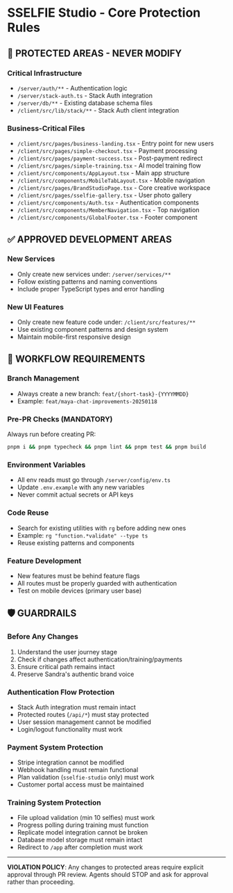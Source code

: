 # SSELFIE Studio - Core Protection Rules

## 🚨 PROTECTED AREAS - NEVER MODIFY

### Critical Infrastructure
- `/server/auth/**` - Authentication logic
- `/server/stack-auth.ts` - Stack Auth integration
- `/server/db/**` - Existing database schema files
- `/client/src/lib/stack/**` - Stack Auth client integration

### Business-Critical Files
- `/client/src/pages/business-landing.tsx` - Entry point for new users
- `/client/src/pages/simple-checkout.tsx` - Payment processing
- `/client/src/pages/payment-success.tsx` - Post-payment redirect
- `/client/src/pages/simple-training.tsx` - AI model training flow
- `/client/src/components/AppLayout.tsx` - Main app structure
- `/client/src/components/MobileTabLayout.tsx` - Mobile navigation
- `/client/src/pages/BrandStudioPage.tsx` - Core creative workspace
- `/client/src/pages/sselfie-gallery.tsx` - User photo gallery
- `/client/src/components/Auth.tsx` - Authentication components
- `/client/src/components/MemberNavigation.tsx` - Top navigation
- `/client/src/components/GlobalFooter.tsx` - Footer component

## ✅ APPROVED DEVELOPMENT AREAS

### New Services
- Only create new services under: `/server/services/**`
- Follow existing patterns and naming conventions
- Include proper TypeScript types and error handling

### New UI Features
- Only create new feature code under: `/client/src/features/**`
- Use existing component patterns and design system
- Maintain mobile-first responsive design

## 🔄 WORKFLOW REQUIREMENTS

### Branch Management
- Always create a new branch: `feat/{short-task}-{YYYYMMDD}`
- Example: `feat/maya-chat-improvements-20250118`

### Pre-PR Checks (MANDATORY)
Always run before creating PR:
```bash
pnpm i && pnpm typecheck && pnpm lint && pnpm test && pnpm build
```

### Environment Variables
- All env reads must go through `/server/config/env.ts`
- Update `.env.example` with any new variables
- Never commit actual secrets or API keys

### Code Reuse
- Search for existing utilities with `rg` before adding new ones
- Example: `rg "function.*validate" --type ts`
- Reuse existing patterns and components

### Feature Development
- New features must be behind feature flags
- All routes must be properly guarded with authentication
- Test on mobile devices (primary user base)

## 🛡️ GUARDRAILS

### Before Any Changes
1. Understand the user journey stage
2. Check if changes affect authentication/training/payments
3. Ensure critical path remains intact
4. Preserve Sandra's authentic brand voice

### Authentication Flow Protection
- Stack Auth integration must remain intact
- Protected routes (`/api/*`) must stay protected  
- User session management cannot be modified
- Login/logout functionality must work

### Payment System Protection
- Stripe integration cannot be modified
- Webhook handling must remain functional
- Plan validation (`sselfie-studio` only) must work
- Customer portal access must be maintained

### Training System Protection
- File upload validation (min 10 selfies) must work
- Progress polling during training must function
- Replicate model integration cannot be broken
- Database model storage must remain intact
- Redirect to `/app` after completion must work

---

**VIOLATION POLICY**: Any changes to protected areas require explicit approval through PR review. Agents should STOP and ask for approval rather than proceeding.